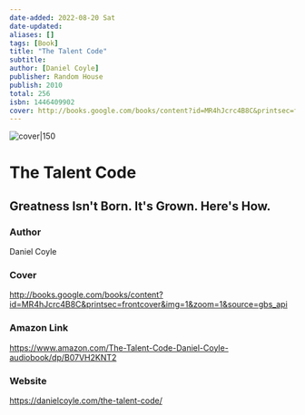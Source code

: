 ```yaml
---
date-added: 2022-08-20 Sat
date-updated: 
aliases: []
tags: [Book]
title: "The Talent Code"
subtitle: 
author: [Daniel Coyle]
publisher: Random House
publish: 2010
total: 256
isbn: 1446409902 
cover: http://books.google.com/books/content?id=MR4hJcrc4B8C&printsec=frontcover&img=1&zoom=1&source=gbs_api
---
```


![cover|150](http://books.google.com/books/content?id=MR4hJcrc4B8C&printsec=frontcover&img=1&zoom=1&source=gbs_api)
# The Talent Code
## Greatness Isn't Born. It's Grown. Here's How.

### Author
Daniel Coyle

### Cover
http://books.google.com/books/content?id=MR4hJcrc4B8C&printsec=frontcover&img=1&zoom=1&source=gbs_api

### Amazon Link
https://www.amazon.com/The-Talent-Code-Daniel-Coyle-audiobook/dp/B07VH2KNT2

### Website
https://danielcoyle.com/the-talent-code/
